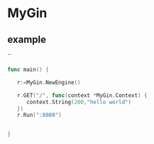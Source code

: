 # MyGin

## example

``

```go
func main() {

   r:=MyGin.NewEngine()

   r.GET("/", func(context *MyGin.Context) {
      context.String(200,"hello world")
   })
   r.Run(":8080")


}
```

